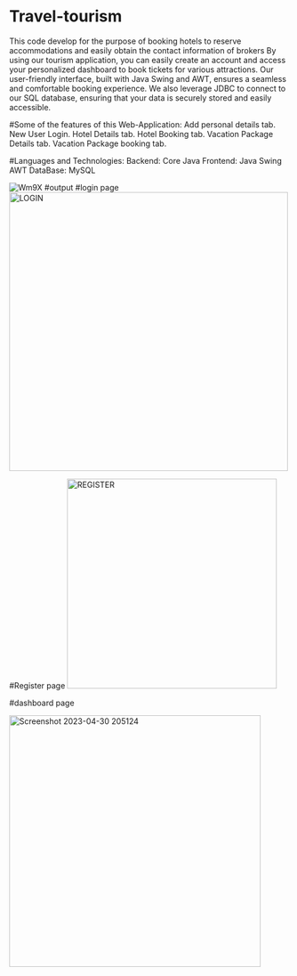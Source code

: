 # Travel-tourism
This code develop for the purpose of booking hotels to reserve accommodations and easily obtain the contact information of brokers
By using our tourism application, you can easily create an account and access your personalized dashboard to book tickets for various attractions. Our user-friendly interface, built with Java Swing and AWT, ensures a seamless and comfortable booking experience. We also leverage JDBC to connect to our SQL database, ensuring that your data is securely stored and easily accessible.

#Some of the features of this Web-Application:
Add personal details tab. 
New User Login.
Hotel Details tab.
Hotel Booking tab.
Vacation Package Details tab.
Vacation Package booking tab.


#Languages and Technologies:
 Backend:
  Core Java
 Frontend:
  Java Swing
  AWT
 DataBase: 
  MySQL
  
![Wm9X](https://user-images.githubusercontent.com/86285829/235363378-2125d398-fa17-4039-bbcb-6f8079817abd.gif)
#output
    #login page
<img width="501" alt="LOGIN" src="https://user-images.githubusercontent.com/86285829/235363120-ca2c293c-cc8e-49e5-8b16-816f4bead610.png">
    
   #Register page
   <img width="377" alt="REGISTER" src="https://user-images.githubusercontent.com/86285829/235363156-fa968154-c254-47c4-8cb2-4241f3a26479.png">
   
   #dashboard page
   
<img width="452" alt="Screenshot 2023-04-30 205124" src="https://user-images.githubusercontent.com/86285829/235363186-eab3b0d7-5dff-4bc6-97c0-37d1866e1955.png">
